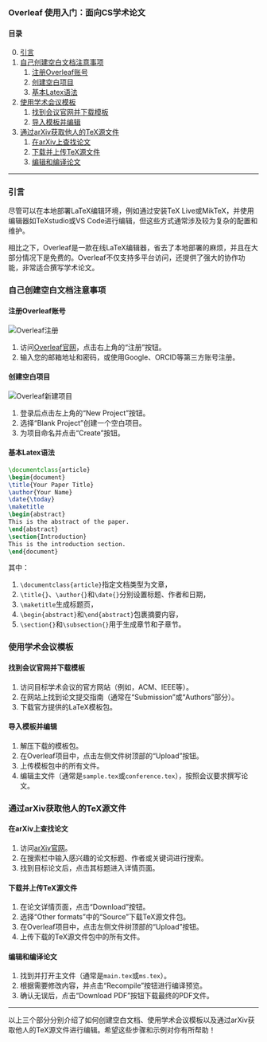 ### Overleaf 使用入门：面向CS学术论文

#### 目录
0. [引言](#引言)
1. [自己创建空白文档注意事项](#自己创建空白文档注意事项)
    1. [注册Overleaf账号](#注册Overleaf账号)
    2. [创建空白项目](#创建空白项目)
    3. [基本Latex语法](#基本Latex语法)
2. [使用学术会议模板](#使用学术会议模板)
    1. [找到会议官网并下载模板](#找到会议官网并下载模板)
    2. [导入模板并编辑](#导入模板并编辑)
3. [通过arXiv获取他人的TeX源文件](#通过arXiv获取他人的TeX源文件)
    1. [在arXiv上查找论文](#在arXiv上查找论文)
    2. [下载并上传TeX源文件](#下载并上传TeX源文件)
    3. [编辑和编译论文](#编辑和编译论文)

---
### 引言
尽管可以在本地部署LaTeX编辑环境，例如通过安装TeX Live或MikTeX，并使用编辑器如TeXstudio或VS Code进行编辑，但这些方式通常涉及较为复杂的配置和维护。

相比之下，Overleaf是一款在线LaTeX编辑器，省去了本地部署的麻烦，并且在大部分情况下是免费的。Overleaf不仅支持多平台访问，还提供了强大的协作功能，非常适合撰写学术论文。


### 自己创建空白文档注意事项

#### 注册Overleaf账号

![Overleaf注册](https://i.postimg.cc/25d069LM/Pix-Pin-2024-07-16-14-30-50.png)

1. 访问[Overleaf官网](https://www.overleaf.com/)，点击右上角的“注册”按钮。
2. 输入您的邮箱地址和密码，或使用Google、ORCID等第三方账号注册。

#### 创建空白项目
![Overleaf新建项目](https://i.postimg.cc/rs51nKGb/Pix-Pin-2024-07-16-14-40-19.png)
1. 登录后点击左上角的“New Project”按钮。
2. 选择“Blank Project”创建一个空白项目。
3. 为项目命名并点击“Create”按钮。

#### 基本Latex语法
```latex
\documentclass{article}
\begin{document}
\title{Your Paper Title}
\author{Your Name}
\date{\today}
\maketitle
\begin{abstract}
This is the abstract of the paper.
\end{abstract}
\section{Introduction}
This is the introduction section.
\end{document}
```

其中：
1. `\documentclass{article}`指定文档类型为文章，
2. `\title{}`、`\author{}`和`\date{}`分别设置标题、作者和日期，
3. `\maketitle`生成标题页，
4. `\begin{abstract}`和`\end{abstract}`包裹摘要内容，
5. `\section{}`和`\subsection{}`用于生成章节和子章节。


### 使用学术会议模板

#### 找到会议官网并下载模板
1. 访问目标学术会议的官方网站（例如，ACM、IEEE等）。
2. 在网站上找到论文提交指南（通常在“Submission”或“Authors”部分）。
3. 下载官方提供的LaTeX模板包。

#### 导入模板并编辑
1. 解压下载的模板包。
2. 在Overleaf项目中，点击左侧文件树顶部的“Upload”按钮。
3. 上传模板包中的所有文件。
4. 编辑主文件（通常是`sample.tex`或`conference.tex`），按照会议要求撰写论文。

### 通过arXiv获取他人的TeX源文件

#### 在arXiv上查找论文
1. 访问[arXiv官网](https://arxiv.org/)。
2. 在搜索栏中输入感兴趣的论文标题、作者或关键词进行搜索。
3. 找到目标论文后，点击其标题进入详情页面。

#### 下载并上传TeX源文件
1. 在论文详情页面，点击“Download”按钮。
2. 选择“Other formats”中的“Source”下载TeX源文件包。
3. 在Overleaf项目中，点击左侧文件树顶部的“Upload”按钮。
4. 上传下载的TeX源文件包中的所有文件。

#### 编辑和编译论文
1. 找到并打开主文件（通常是`main.tex`或`ms.tex`）。
2. 根据需要修改内容，并点击“Recompile”按钮进行编译预览。
3. 确认无误后，点击“Download PDF”按钮下载最终的PDF文件。

---

以上三个部分分别介绍了如何创建空白文档、使用学术会议模板以及通过arXiv获取他人的TeX源文件进行编辑。希望这些步骤和示例对你有所帮助！